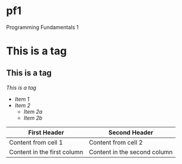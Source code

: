 # pf1
Programming Fundamentals 1

<h1> This is a tag
<h2> This is a tag
<h6> This is a tag

* Item 1
* Item 2
  * Item 2a
  * Item 2b
  
  
First Header | Second Header
------------ | -------------
Content from cell 1 | Content from cell 2
Content in the first column | Content in the second column
